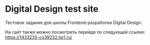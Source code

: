 # Digital Design test site

Тестовое задание для школы Frontend-разработки Digital Design.

На сайт также можно посмотреть перейдя по следующей ссылке: https://1433235-co39232.tw1.ru/
